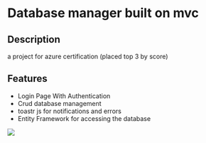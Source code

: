# Database manager built on mvc
## Description
a project for azure certification (placed top 3 by score)
## Features
<ul>

  <li>Login Page With Authentication</li>
  <li>Crud database management</li>
  <li>toastr js for notifications and errors</li>
  <li>Entity Framework for accessing the database</li>

</ul>

<img src="https://qu.ax/btd.png">
